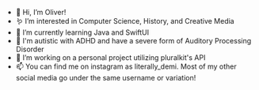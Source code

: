 - 🦋 Hi, I’m Oliver!
- 🪱 I’m interested in Computer Science, History, and Creative Media
- 🌱 I’m currently learning Java and SwiftUI
- 🍭 I'm autistic with ADHD and have a severe form of Auditory Processing Disorder
- 💞️ I’m working on a personal project utilizing pluralkit's API
- 📫 You can find me on instagram as literally_demi. Most of my other social media go under the same username or variation!
